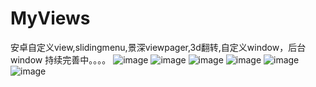 # MyViews
安卓自定义view,slidingmenu,景深viewpager,3d翻转,自定义window，后台window
持续完善中。。。。
![image](https://github.com/wongqueng/MyViews/blob/master/showimage/1469370224202.gif)
![image](https://github.com/wongqueng/MyViews/blob/master/showimage/1469370290149.gif)
![image](https://github.com/wongqueng/MyViews/blob/master/showimage/1469370154582.gif)
![image](https://github.com/wongqueng/MyViews/blob/master/showimage/2015-12-23_09_29_05.gif)
![image](https://github.com/wongqueng/MyViews/blob/master/showimage/1469370168342.gif)
![image](https://github.com/wongqueng/MyViews/blob/master/showimage/1469370131783.gif)

